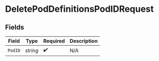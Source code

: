 # DeletePodDefinitionsPodIDRequest


## Fields

| Field              | Type               | Required           | Description        |
| ------------------ | ------------------ | ------------------ | ------------------ |
| `PodID`            | *string*           | :heavy_check_mark: | N/A                |